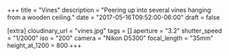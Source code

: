 +++
title = "Vines"
description = "Peering up into several vines hanging from a wooden ceiling."
date = "2017-05-16T09:52:00-06:00"
draft = false

[extra]
cloudinary_url = "vines.jpg"
tags = []
aperture = "3.2"
shutter_speed = "1/2000"
iso = "200"
camera = "Nikon D5300"
focal_length = "35mm"
height_at_1200 = 800
+++
